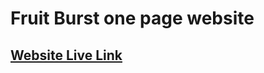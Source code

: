 # Fruit Burst one page website

## [Website Live Link](https://fardin-ahmed-1.github.io/assignment3/) 
